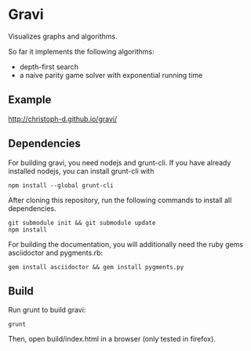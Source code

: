 Gravi
=====

Visualizes graphs and algorithms.

So far it implements the following algorithms:
- depth-first search
- a naive parity game solver with exponential running time

Example
-------

http://christoph-d.github.io/gravi/

Dependencies
------------

For building gravi, you need nodejs and grunt-cli.  If you have
already installed nodejs, you can install grunt-cli with

```
npm install --global grunt-cli
```

After cloning this repository, run the following commands to install
all dependencies.

```
git submodule init && git submodule update
npm install
```

For building the documentation, you will additionally need the ruby
gems asciidoctor and pygments.rb:

```
gem install asciidoctor && gem install pygments.py
```

Build
-----

Run grunt to build gravi:

```
grunt
```

Then, open build/index.html in a browser (only tested in firefox).
